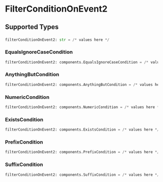 # FilterConditionOnEvent2


## Supported Types

### 

```python
filterConditionOnEvent2: str = /* values here */
```

### EqualsIgnoreCaseCondition

```python
filterConditionOnEvent2: components.EqualsIgnoreCaseCondition = /* values here */
```

### AnythingButCondition

```python
filterConditionOnEvent2: components.AnythingButCondition = /* values here */
```

### NumericCondition

```python
filterConditionOnEvent2: components.NumericCondition = /* values here */
```

### ExistsCondition

```python
filterConditionOnEvent2: components.ExistsCondition = /* values here */
```

### PrefixCondition

```python
filterConditionOnEvent2: components.PrefixCondition = /* values here */
```

### SuffixCondition

```python
filterConditionOnEvent2: components.SuffixCondition = /* values here */
```

